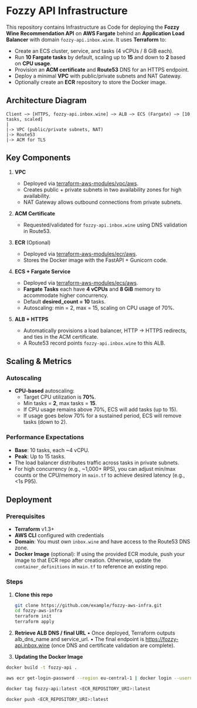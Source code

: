 # Fozzy API Infrastructure

This repository contains Infrastructure as Code for deploying the **Fozzy Wine Recommendation API** on **AWS Fargate** behind an **Application Load Balancer** with domain `fozzy-api.inbox.wine`. It uses **Terraform** to:

- Create an ECS cluster, service, and tasks (4 vCPUs / 8 GiB each).  
- Run **10 Fargate tasks** by default, scaling up to **15** and down to **2** based on **CPU usage**.  
- Provision an **ACM certificate** and **Route53** DNS for an HTTPS endpoint.  
- Deploy a minimal **VPC** with public/private subnets and NAT Gateway.  
- Optionally create an **ECR** repository to store the Docker image.

## Architecture Diagram

```
Client –> [HTTPS, fozzy-api.inbox.wine] –> ALB –> ECS (Fargate) –> [10 tasks, scaled]
|
|-> VPC (public/private subnets, NAT)
|-> Route53
|-> ACM for TLS
```

## Key Components

1. **VPC**  
   - Deployed via [terraform-aws-modules/vpc/aws](https://registry.terraform.io/modules/terraform-aws-modules/vpc/aws).  
   - Creates public + private subnets in two availability zones for high availability.  
   - NAT Gateway allows outbound connections from private subnets.

2. **ACM Certificate**  
   - Requested/validated for `fozzy-api.inbox.wine` using DNS validation in Route53.

3. **ECR** (Optional)  
   - Deployed via [terraform-aws-modules/ecr/aws](https://registry.terraform.io/modules/terraform-aws-modules/ecr/aws).  
   - Stores the Docker image with the FastAPI + Gunicorn code.

4. **ECS + Fargate Service**  
   - Deployed via [terraform-aws-modules/ecs/aws](https://registry.terraform.io/modules/terraform-aws-modules/ecs/aws).  
   - **Fargate Tasks** each have **4 vCPUs** and **8 GiB** memory to accommodate higher concurrency.  
   - Default **desired_count = 10** tasks.  
   - Autoscaling: min = 2, max = 15, scaling on CPU usage of 70%.

5. **ALB + HTTPS**  
   - Automatically provisions a load balancer, HTTP -> HTTPS redirects, and ties in the ACM certificate.  
   - A Route53 record points `fozzy-api.inbox.wine` to this ALB.

## Scaling & Metrics

### Autoscaling
- **CPU-based** autoscaling:
  - Target CPU utilization is **70%**.  
  - Min tasks = **2**, max tasks = **15**.  
  - If CPU usage remains above 70%, ECS will add tasks (up to 15).  
  - If usage goes below 70% for a sustained period, ECS will remove tasks (down to 2).  

### Performance Expectations
- **Base**: 10 tasks, each ~4 vCPU.  
- **Peak**: Up to 15 tasks.  
- The load balancer distributes traffic across tasks in private subnets.  
- For high concurrency (e.g., ~1,000+ RPS), you can adjust min/max counts or the CPU/memory in `main.tf` to achieve desired latency (e.g., <1s P95).

## Deployment

### Prerequisites

- **Terraform** v1.3+  
- **AWS CLI** configured with credentials  
- **Domain**: You must own `inbox.wine` and have access to the Route53 DNS zone.  
- **Docker Image** (optional): If using the provided ECR module, push your image to that ECR repo after creation. Otherwise, update the `container_definitions` in `main.tf` to reference an existing repo.

### Steps

1. **Clone this repo**  
   ```bash
   git clone https://github.com/example/fozzy-aws-infra.git
   cd fozzy-aws-infra
   terraform init
   terraform apply
   ```
2. **Retrieve ALB DNS / final URL**
	•	Once deployed, Terraform outputs alb_dns_name and service_url.
	•	The final endpoint is https://fozzy-api.inbox.wine (once DNS and certificate validation are complete).

3. **Updating the Docker Image**
```bash
docker build -t fozzy-api .

aws ecr get-login-password --region eu-central-1 | docker login --username AWS --password-stdin <ECR_REPOSITORY_URI>

docker tag fozzy-api:latest <ECR_REPOSITORY_URI>:latest

docker push <ECR_REPOSITORY_URI>:latest
```
